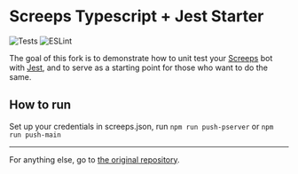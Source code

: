 # Screeps Typescript + Jest Starter

![Tests](https://github.com/eduter/screeps-typescript-jest-starter/workflows/Tests/badge.svg)
![ESLint](https://github.com/eduter/screeps-typescript-jest-starter/workflows/ESLint/badge.svg)

The goal of this fork is to demonstrate how to unit test your [Screeps](https://screeps.com/) bot with [Jest](https://jestjs.io/), and to serve as a starting point for those who want to do the same.

## How to run

Set up your credentials in screeps.json, run `npm run push-pserver` or `npm run push-main`

------

For anything else, go to [the original repository](https://github.com/screepers/screeps-typescript-starter).
